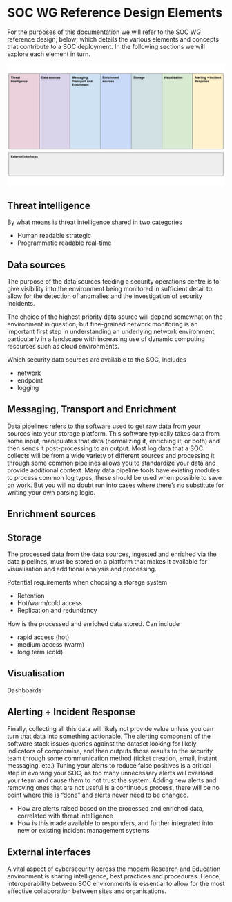 # SOC WG Reference Design Elements

For the purposes of this documentation we will refer to the SOC WG reference design, below; which details the various elements and concepts that contribute to a SOC deployment. In the following sections we will explore each element in turn.

![image](reference_design_elements.svg)

## Threat intelligence

By what means is threat intelligence shared in two categories

- Human readable strategic
- Programmatic readable real-time

## Data sources
The purpose of the data sources feeding a security operations centre is to give visibility into the environment being monitored in sufficient detail to allow for the detection of anomalies and the investigation of security incidents. 

The choice of the highest priority data source will depend somewhat on the environment in question, but fine-grained network monitoring is an important first step in understanding an underlying network environment, particularly in a landscape with increasing use of dynamic computing resources such as cloud environments. 

Which security data sources are available to the SOC, includes
- network
- endpoint
- logging


## Messaging, Transport and Enrichment
Data pipelines refers to the software used to get raw data from your sources into your storage platform. This software typically takes data from some input, manipulates that data (normalizing it, enriching it, or both) and then sends it post-processing to an output. Most log data that a SOC collects will be from a wide variety of different sources and processing it through some common pipelines allows you to standardize your data and provide additional context. Many data pipeline tools have existing modules to process common log types, these should be used when possible to save on work. But you will no doubt run into cases where there’s no substitute for writing your own parsing logic.

## Enrichment sources

## Storage 
The processed data from the data sources, ingested and enriched via the data pipelines, must be stored on a platform that makes it available for visualisation and additional analysis and processing. 

Potential requirements when choosing a storage system
- Retention
- Hot/warm/cold access
- Replication and redundancy

How is the processed and enriched data stored. Can include

- rapid access (hot)
- medium access (warm)
- long term (cold)

## Visualisation

Dashboards 

## Alerting + Incident Response
Finally, collecting all this data will likely not provide value unless you can turn that data into something actionable. The alerting component of the software stack issues queries against the dataset looking for likely indicators of compromise, and then outputs those results to the security team through some communication method (ticket creation, email, instant messaging, etc.) Tuning your alerts to reduce false positives is a critical step in evolving your SOC, as too many unnecessary alerts will overload your team and cause them to not trust the system. Adding new alerts and removing ones that are not useful is a continuous process, there will be no point where this is “done” and alerts never need to be changed. 

- How are alerts raised based on the processed and enriched data, correlated with threat intelligence
- How is this made available to responders, and further integrated into new or existing incident management systems

## External interfaces
A vital aspect of cybersecurity across the modern Research and Education environment is sharing intelligence, best practices and procedures. Hence, interoperability between SOC environments is essential to allow for the most effective collaboration between sites and organisations.
